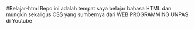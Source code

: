 #Belajar-html
Repo ini adalah tempat saya belajar bahasa HTML dan mungkin sekaligus CSS yang sumbernya dari WEB PROGRAMMING UNPAS di Youtube
